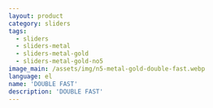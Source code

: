 ```yaml
---
layout: product
category: sliders
tags:
  - sliders
  - sliders-metal
  - sliders-metal-gold
  - sliders-metal-gold-no5
image_main: /assets/img/n5-metal-gold-double-fast.webp
language: el
name: 'DOUBLE FAST'
description: 'DOUBLE FAST'
---
```

